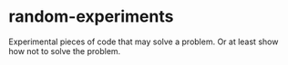 # random-experiments
Experimental pieces of code that may solve a problem. Or at least show how not to solve the problem.
